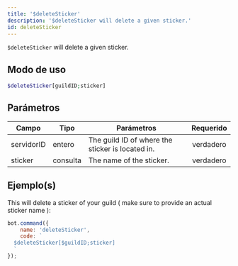 ```yaml
---
title: '$deleteSticker'
description: '$deleteSticker will delete a given sticker.'
id: deleteSticker
---
```


`$deleteSticker` will delete a given sticker.

## Modo de uso

```php
$deleteSticker[guildID;sticker]
```

## Parámetros

| Campo      | Tipo     | Parámetros                                       | Requerido |
| ---------- | -------- | ------------------------------------------------ |:---------:|
| servidorID | entero   | The guild ID of where the sticker is located in. | verdadero |
| sticker    | consulta | The name of the sticker.                         | verdadero |

## Ejemplo(s)

This will delete a sticker of your guild ( make sure to provide an actual sticker name ):

```javascript
bot.command({
    name: 'deleteSticker',
    code: `
  $deleteSticker[$guildID;sticker]
  `
});
```
